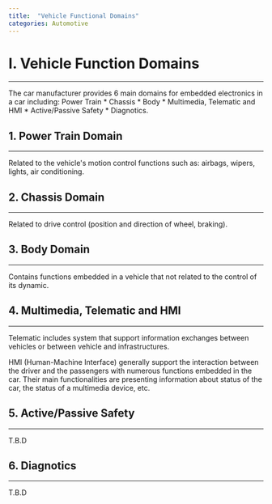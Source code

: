 ```yaml
---
title:  "Vehicle Functional Domains"
categories: Automotive
---
```


# __I. Vehicle Function Domains__
---

The car manufacturer provides 6 main domains for embedded electronics in a car including: Power Train * Chassis * Body * Multimedia, Telematic and HMI * Active/Passive Safety * Diagnotics.

## __1. Power Train Domain__
---

Related to the vehicle's motion control functions such as: airbags, wipers, lights, air conditioning.

## __2. Chassis Domain__
---

Related to drive control (position and direction of wheel, braking).

## __3. Body Domain__
---

Contains functions embedded in a vehicle that not related to the control of its dynamic.

## __4. Multimedia, Telematic and HMI__
---

Telematic includes system that support information exchanges between vehicles or between vehicle and infrastructures.

HMI (Human-Machine Interface) generally support the interaction between the driver and the passengers with numerous functions embedded in the car. Their main functionalities are presenting information about status of the car, the status of a multimedia device, etc.

## __5. Active/Passive Safety__
---

T.B.D

## __6. Diagnotics__
---

T.B.D